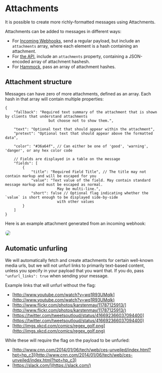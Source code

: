 # Attachments

It is possible to create more richly-formatted messages using Attachments.

Attachments can be added to messages in different ways:

* For [Incoming Webhooks](https://my.dev.slack.com/services/new/incoming-webhook), send a regular payload, but include an `attachments` array, where each element is a hash containing an attachment.
* For [the API](/methods/chat.postMessage), include an `attachments` property, containing a JSON-encoded array of attachment hashesh.
* For [Hammock](https://github.com/tinyspeck/hammock), pass an array of attachment hashes.


## Attachment structure

Messages can have zero of more attachments, defined as an array. Each hash in that array will contain multiple properties:

	{
		"fallback": "Required text summary of the attachment that is shown by clients that understand attachments
						but choose not to show them.",

		"text": "Optional text that should appear within the attachment",
		"pretext": "Optional text that should appear above the formatted data",

		"color": "#36a64f", // Can either be one of 'good', 'warning', 'danger', or any hex color code

		// Fields are displayed in a table on the message
		"fields": [
			{
				"title": "Required Field Title", // The title may not contain markup and will be escaped for you
				"value": "Text value of the field. May contain standard message markup and must be escaped as normal.
							May be multi-line.",
				"short": false // Optional flag indicating whether the `value` is short enough to be displayed side-by-side
							with other values
			}
		]
	}

Here is an example attachment generated from an incoming webhook:

<img src="/img/integrations/incoming_webhook_attachment.v1391019288.png" style="border-radius: 0.5rem; border: 1px solid #DDD;">


## Automatic unfurling

We will automatically fetch and create attachments for certain well-known media urls, but we will not unfurl links
to primarily text-based content, unless you specify in your payload that you want that.
If you do, pass `"unfurl_links": true` when sending your message.

Example links that will unfurl without the flag:

* [http://www.youtube.com/watch?v=wq1R93UMqlk](http://www.youtube.com/watch?v=wq1R93UMqlk)
* [http://www.flickr.com/photos/karstenmay/11787125913/](http://www.flickr.com/photos/karstenmay/11787125913/)
* [https://twitter.com/tweetsoutloud/status/416692366037094400](https://twitter.com/tweetsoutloud/status/416692366037094400)
* [http://imgs.xkcd.com/comics/regex_golf.png](http://imgs.xkcd.com/comics/regex_golf.png)

While these will require the flag on the payload to be unfurled:

* [http://www.cnn.com/2014/01/06/tech/web/ces-unveiled/index.html?hpt=hp_c3](http://www.cnn.com/2014/01/06/tech/web/ces-unveiled/index.html?hpt=hp_c3)
* [https://slack.com/](https://slack.com/)
